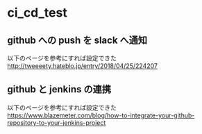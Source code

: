 # ci_cd_test

## github への push を slack へ通知

以下のページを参考にすれば設定できた
http://tweeeety.hateblo.jp/entry/2018/04/25/224207

## github と jenkins の連携

以下のページを参考にすれば設定できた
https://www.blazemeter.com/blog/how-to-integrate-your-github-repository-to-your-jenkins-project
